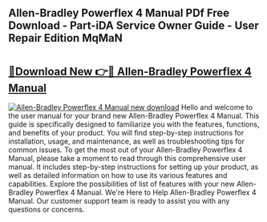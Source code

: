 ## Allen-Bradley Powerflex 4 Manual PDf Free Download - Part-iDA Service Owner Guide - User Repair Edition MqMaN

# <h2><a href="http://cf14309.oget.top/?id=Allen-Bradley+Powerflex+4+Manual">🔗Download New 👉🔴 Allen-Bradley Powerflex 4 Manual</a></h2>

[![Allen-Bradley Powerflex 4 Manual new download](https://i.imgur.com/5g1atiW.png)](http://cf14309.oget.top/?id=Allen-Bradley+Powerflex+4+Manual)
Hello and welcome to the user manual for your brand new Allen-Bradley Powerflex 4 Manual. This guide is specifically designed to familiarize you with the features, functions, and benefits of your product. You will find step-by-step instructions for installation, usage, and maintenance, as well as troubleshooting tips for common issues. To get the most out of your Allen-Bradley Powerflex 4 Manual, please take a moment to read through this comprehensive user manual. It includes step-by-step instructions for setting up your product, as well as detailed information on how to use its various features and capabilities. Explore the possibilities of list of features with your new Allen-Bradley Powerflex 4 Manual. We're Here to Help Allen-Bradley Powerflex 4 Manual. Our customer support team is ready to assist you with any questions or concerns.

